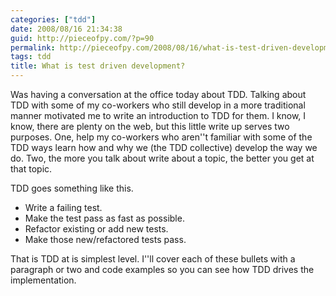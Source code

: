 ```yaml
---
categories: ["tdd"]
date: 2008/08/16 21:34:38
guid: http://pieceofpy.com/?p=90
permalink: http://pieceofpy.com/2008/08/16/what-is-test-driven-development/
tags: tdd
title: What is test driven development?
---
```

Was having a conversation at the office today about TDD. Talking about TDD with some of my co-workers who still develop in a more traditional manner motivated me to write an introduction to TDD for them. I know, I know, there are plenty on the web, but this little write up serves two purposes. One, help my co-workers who aren''t familiar with some of the TDD ways learn how and why we (the TDD collective) develop the way we do. Two, the more you talk about write about a topic, the better you get at that topic.

TDD goes something like this.
<ul>
	<li>Write a failing test.</li>
	<li>Make the test pass as fast as possible.</li>
	<li>Refactor existing or add new tests.</li>
	<li>Make those new/refactored tests pass.</li>
</ul>
That is TDD at is simplest level. I''ll cover each of these bullets with a paragraph or two and code examples so you can see how TDD drives the implementation.
